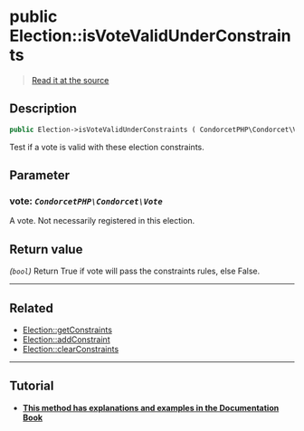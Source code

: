 # public Election::isVoteValidUnderConstraints

> [Read it at the source](https://github.com/julien-boudry/Condorcet/blob/master/src/Election.php#L397)

## Description    

```php
public Election->isVoteValidUnderConstraints ( CondorcetPHP\Condorcet\Vote $vote ): bool
```

Test if a vote is valid with these election constraints.

## Parameter

### **vote:** *`CondorcetPHP\Condorcet\Vote`*   
A vote. Not necessarily registered in this election.    


## Return value   

*(`bool`)* Return True if vote will pass the constraints rules, else False.


---------------------------------------

## Related

* [Election::getConstraints](/Docs/api-reference/Election%20Class/Election--getConstraints().md)    
* [Election::addConstraint](/Docs/api-reference/Election%20Class/Election--addConstraint().md)    
* [Election::clearConstraints](/Docs/api-reference/Election%20Class/Election--clearConstraints().md)    

---------------------------------------

## Tutorial

* **[This method has explanations and examples in the Documentation Book](https://docs.condorcet.io/book/3.AsPhpLibrary/5.Votes/5.VotesConstraints)**    
